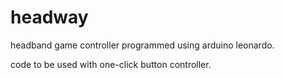 # headway
headband game controller programmed using arduino leonardo.

code to be used with one-click button controller.
